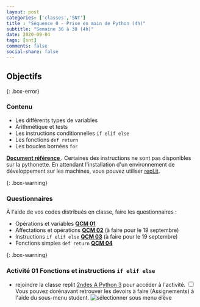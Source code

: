 ```yaml
---
layout: post 
categories: ['classes','SNT']
title : "Séquence 0 - Prise en main de Python (4h)"
subtitle: "Semaine 36 à 38 (4h)"
date: 2020-09-04
tags: [snt]
comments: false
social-share: false
---
```

## Objectifs
{: .box-error}
### Contenu 
- Les différents types de variables
- Arithmétique et tests
- Les instructions conditionnelles ```if elif else```
- Les fonctions ```def return```
- Les boucles bornées ```for```

[**Document référence <i class="far fa-file-pdf"></i>**](https://drive.google.com/file/d/1rTsOdits_e5qeP43dlz5DAj1wGiZ14mL/view). Certaines des instructions ne sont pas disponibles sur la pythonette. En attendant l'installation d'un environnement de développement sur les machines, vous pouvez utiliser [repl.it](https://repl.it/languages/python3).


{: .box-warning}
### Questionnaires

À l'aide de vos codes distribués en classe, faire les questionnaires : 
- Opérations et variables [**QCM 01**](https://doctools.dgpad.net/showlink.html?zPCE)
- Affectations et opérations [**QCM 02**](https://doctools.dgpad.net/showlink.html?Nq9f) (à faire pour le 19 septembre)
- Instructions ```if elif else```  [**QCM 03**](https://doctools.dgpad.net/showlink.html?VCZg) (à faire pour le 19 septembre)
- Fonctions simples ```def return```  [**QCM 04**](https://doctools.dgpad.net/showlink.html?Luit)
 

{: .box-warning}
### Activité 01 Fonctions et instructions ```if elif else```  
	
- rejoindre la classe replit [2ndes A Python 3](https://repl.it/classroom/invite/xrAvqkx) pour accéder à l'activité<label for="One" class="margin-toggle sidenote-number"></label>. <input type="checkbox" id="One" class="margin-toggle" /><span class="sidenote" align="left" markdown="1">Vous pouvez dorénavant retrouver les devoirs à faire (Assignements) à l'aide du sous-menu student. ![sélectionner sous menu élève](https://i.imgur.com/2BpFVMS.png)</span>
 